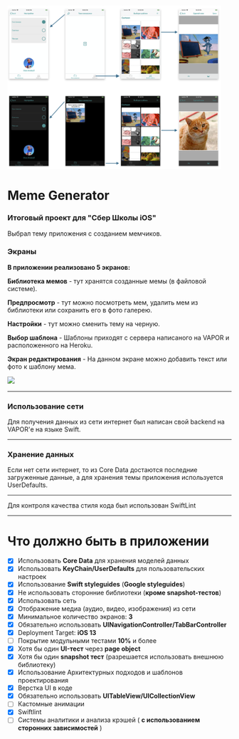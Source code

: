 <img src="https://github.com/MudriyIlya/MemeGenerator/blob/main/Pics/project_map.png" width="480"/>

# Meme Generator

### Итоговый проект для "Сбер Школы iOS"

Выбрал тему приложения с созданием мемчиков.

### Экраны

**В приложении реализовано 5 экранов:** 

**Библиотека мемов** - тут хранятся созданные мемы (в файловой системе).

**Предпросмотр** - тут можно посмотреть мем, удалить мем из библиотеки или сохранить его в фото галерею.

**Настройки** - тут можно сменить тему на черную.

**Выбор шаблона** - Шаблоны приходят с сервера написаного на VAPOR и расположенного на Heroku.

**Экран редактирования** - На данном экране можно добавить текст или фото к шаблону мема.   

<img src="https://github.com/MudriyIlya/MemeGenerator/blob/main/Pics/edit.gif" width="240" />

---

### Использование сети

Для получения данных из сети интернет был написан свой backend на VAPOR'е на языке Swift.

---

### Хранение данных

Если нет сети интернет, то из Core Data достаются последние загруженные данные, а для хранения темы приложения используется UserDefaults.   

---

Для контроля качества стиля кода был использован SwiftLint

---

# Что должно быть в приложении

- [x] Использовать **Core Data** для хранения моделей данных
- [x] Использовать **KeyChain/UserDefaults** для пользовательских настроек
- [x] Использование **Swift styleguides** (**Google styleguides**)
- [x] Не использовать сторонние библиотеки (**кроме snapshot-тестов**)
- [x] Использовать сеть
- [x] Отображение медиа (аудио, видео, изображения) из сети
- [x] Минимальное количество экранов: **3**
- [x] Обязательно использовать **UINavigationController/TabBarController**
- [x] Deployment Target: **iOS 13**
- [ ] Покрытие модульными тестами **10%** и более
- [x] Хотя бы один **UI-тест** через **page object**
- [x] Хотя бы один **snapshot тест** (разрешается использовать внешнюю библиотеку)
- [x] Использование Архитектурных подходов и шаблонов проектирования
- [x] Верстка UI в коде
- [x] Обязательно использовать **UITableView/UICollectionView**
- [ ] Кастомные анимации
- [x] Swiftlint
- [ ] Системы аналитики и анализа крэшей  ( **с использованием сторонних зависимостей** )
